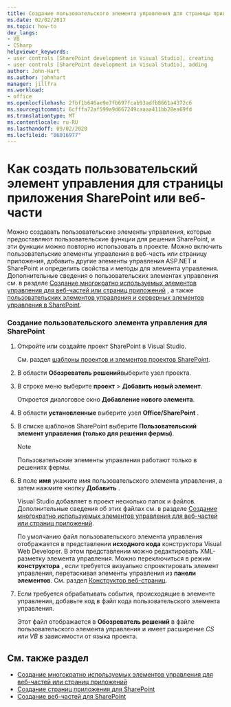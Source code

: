 ```yaml
---
title: Создание пользовательского элемента управления для страницы приложения SharePoint или веб-части
ms.date: 02/02/2017
ms.topic: how-to
dev_langs:
- VB
- CSharp
helpviewer_keywords:
- user controls [SharePoint development in Visual Studio], creating
- user controls [SharePoint development in Visual Studio], adding
author: John-Hart
ms.author: johnhart
manager: jillfra
ms.workload:
- office
ms.openlocfilehash: 2fbf1b646ae9e7fb697fcab93adfb8661a4372c6
ms.sourcegitcommit: 6cfffa72af599a9d667249caaaa411bb28ea69fd
ms.translationtype: MT
ms.contentlocale: ru-RU
ms.lasthandoff: 09/02/2020
ms.locfileid: "86016977"
---
```

# <a name="how-to-create-a-user-control-for-a-sharepoint-application-page-or-web-part"></a>Как создать пользовательский элемент управления для страницы приложения SharePoint или веб-части
  Можно создавать пользовательские элементы управления, которые предоставляют пользовательские функции для решения SharePoint, и эти функции можно повторно использовать в проекте. Можно включить пользовательские элементы управления в веб-часть или страницу приложения, добавить другие элементы управления ASP.NET и SharePoint и определить свойства и методы для элемента управления. Дополнительные сведения о пользовательских элементах управления см. в разделе [Создание многократно используемых элементов управления для веб-частей или страниц приложений](../sharepoint/creating-reusable-controls-for-web-parts-or-application-pages.md) , а также [пользовательских элементов управления и серверных элементов управления в SharePoint](https://blogs.msdn.microsoft.com/kaevans/2011/04/28/user-controls-and-server-controls-in-sharepoint/).

### <a name="to-create-a-user-control-for-sharepoint"></a>Создание пользовательского элемента управления для SharePoint

1. Откройте или создайте проект SharePoint в Visual Studio.

     См. раздел [шаблоны проектов и элементов проектов SharePoint](../sharepoint/sharepoint-project-and-project-item-templates.md).

2. В области **Обозреватель решений**выберите узел проекта.

3. В строке меню выберите **проект**  >  **Добавить новый элемент**.

     Откроется диалоговое окно **Добавление нового элемента**.

4. В области **установленные** выберите узел **Office/SharePoint** .

5. В списке шаблонов SharePoint выберите **Пользовательский элемент управления (только для решения фермы)**.

    > [!NOTE]
    > Пользовательские элементы управления работают только в решениях фермы.

6. В поле **имя** укажите имя пользовательского элемента управления, а затем нажмите кнопку **Добавить** .

     Visual Studio добавляет в проект несколько папок и файлов. Дополнительные сведения об этих файлах см. в разделе [Создание многократно используемых элементов управления для веб-частей или страниц приложений](../sharepoint/creating-reusable-controls-for-web-parts-or-application-pages.md).

     По умолчанию файл пользовательского элемента управления отображается в представлении **исходного кода** конструктора Visual Web Developer. В этом представлении можно редактировать XML-разметку элемента управления. Можно переключиться в режим **конструктора** , если требуется визуально спроектировать элемент управления, перетаскивая элементы управления из **панели элементов**. См. раздел [Конструктор веб-страниц](/previous-versions/aspnet/ms178149\(v\=vs.100\)).

7. Если требуется обрабатывать события, происходящие в элементе управления, добавьте код в файл кода пользовательского элемента управления.

     Этот файл отображается в **Обозреватель решений** в файле пользовательского элемента управления и имеет расширение *CS* или *VB* в зависимости от языка проекта.

## <a name="see-also"></a>См. также раздел
- [Создание многократно используемых элементов управления для веб-частей или страниц приложений](../sharepoint/creating-reusable-controls-for-web-parts-or-application-pages.md)
- [Создание страниц приложения для SharePoint](../sharepoint/creating-application-pages-for-sharepoint.md)
- [Создание веб-частей для SharePoint](../sharepoint/creating-web-parts-for-sharepoint.md)
